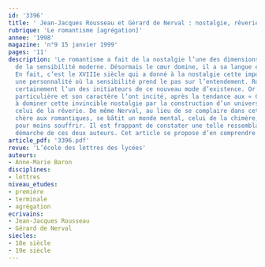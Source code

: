 ```yaml
---
id: '3396'
title: ' Jean-Jacques Rousseau et Gérard de Nerval : nostalgie, rêverie et chimère'
rubrique: 'Le romantisme [agrégation]'
annee: '1998'
magazine: 'n°9 15 janvier 1999'
pages: '11'
description: 'Le romantisme a fait de la nostalgie l’une des dimensions essentielles
  de la sensibilité moderne. Désormais le cœur domine, il a sa langue et ses raisons.
  En fait, c’est le XVIIIe siècle qui a donné à la nostalgie cette importance dans
  une personnalité où la sensibilité prend le pas sur l’entendement. Rousseau est
  certainement l’un des initiateurs de ce nouveau mode d’existence. Or son histoire
  particulière et son caractère l’ont incité, après la tendance aux « Confessions »,
  à dominer cette invincible nostalgie par la construction d’un univers imaginaire,
  celui de la rêverie. De même Nerval, au lieu de se complaire dans cette mélancolie
  chère aux romantiques, se bâtit un monde mental, celui de la chimère, où il se réfugie
  pour moins souffrir. Il est frappant de constater une telle ressemblance dans la
  démarche de ces deux auteurs. Cet article se propose d’en comprendre les causes.'
article_pdf: '3396.pdf'
revue: 'L’école des lettres des lycées'
auteurs:
- Anne-Marie Baron
disciplines:
- lettres
niveau_etudes:
- première
- terminale
- agrégation
ecrivains:
- Jean-Jacques Rousseau
- Gérard de Nerval
siecles:
- 18e siècle
- 19e siècle
---
```

